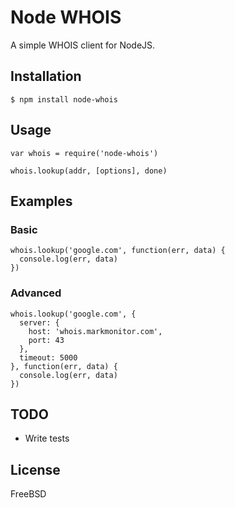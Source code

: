 # Node WHOIS

A simple WHOIS client for NodeJS.

## Installation

    $ npm install node-whois

## Usage

    var whois = require('node-whois')

    whois.lookup(addr, [options], done)

## Examples

### Basic

    whois.lookup('google.com', function(err, data) {
      console.log(err, data)
    })

### Advanced

    whois.lookup('google.com', {
      server: {
        host: 'whois.markmonitor.com',
        port: 43
      },
      timeout: 5000
    }, function(err, data) {
      console.log(err, data)
    })

## TODO

* Write tests

## License

FreeBSD